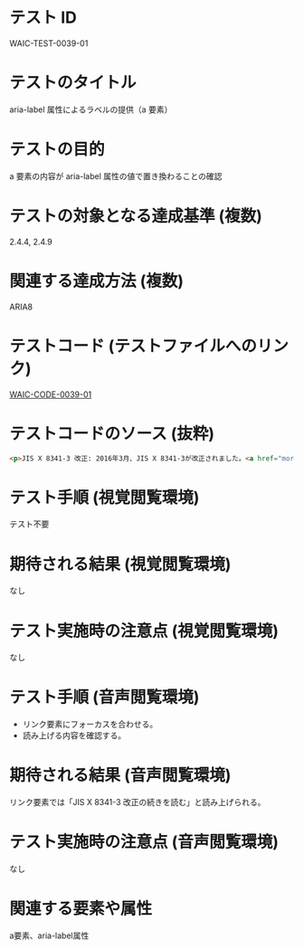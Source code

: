 # テスト ID
WAIC-TEST-0039-01

# テストのタイトル
aria-label 属性によるラベルの提供（a 要素）

# テストの目的
a 要素の内容が aria-label 属性の値で置き換わることの確認

# テストの対象となる達成基準 (複数)
2.4.4, 2.4.9

# 関連する達成方法 (複数)
ARIA8

# テストコード (テストファイルへのリンク)
[WAIC-CODE-0039-01](https://waic.github.io/as_test/WAIC-CODE/WAIC-CODE-0039-01.html)

# テストコードのソース (抜粋)
```HTML
<p>JIS X 8341-3 改正: 2016年3月、JIS X 8341-3が改正されました。<a href="more.html" aria-label="JIS X 8341-3 改正の続きを読む">[続きを読む...]</a></p>
```

# テスト手順 (視覚閲覧環境)
テスト不要

# 期待される結果 (視覚閲覧環境)
なし

# テスト実施時の注意点 (視覚閲覧環境)
なし

# テスト手順 (音声閲覧環境)
- リンク要素にフォーカスを合わせる。
- 読み上げる内容を確認する。

# 期待される結果 (音声閲覧環境)
リンク要素では「JIS X 8341-3 改正の続きを読む」と読み上げられる。

# テスト実施時の注意点 (音声閲覧環境)
なし

# 関連する要素や属性
a要素、aria-label属性
